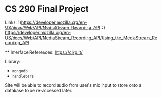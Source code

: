 # CS 290 Final Project

Links: 1)https://developer.mozilla.org/en-US/docs/Web/API/MediaStream_Recording_API
	2) https://developer.mozilla.org/en-US/docs/Web/API/MediaStream_Recording_API/Using_the_MediaStream_Recording_API
	
	
	
**  Interface References: https://clyp.it/

Library:    
*  `mongodb`
* `handlebars`

Site will be able to record audio from user's mic input to store onto a database to be re-accessed later.  

